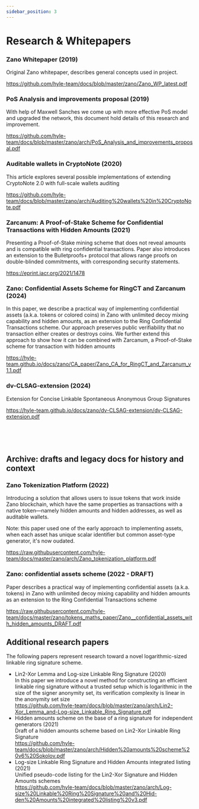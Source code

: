 ```yaml
---
sidebar_position: 3
---
```


# Research & Whitepapers

### Zano Whitepaper (2019)

Original Zano whitepaper, describes general concepts used in project.

<https://github.com/hyle-team/docs/blob/master/zano/Zano_WP_latest.pdf>

### PoS Analysis and improvements proposal (2019)

With help of Maxwell Sanches we come up with more effective PoS model and upgraded the network, this document hold details of this research and improvement.

<https://github.com/hyle-team/docs/blob/master/zano/arch/PoS_Analysis_and_improvements_proposal.pdf>

### Auditable wallets in CryptoNote (2020)

This article explores several possible implementations of extending CryptoNote 2.0 with full-scale wallets auditing

<https://github.com/hyle-team/docs/blob/master/zano/arch/Auditing%20wallets%20in%20CryptoNote.pdf>

### Zarcanum: A Proof-of-Stake Scheme for Confidential Transactions with Hidden Amounts (2021)

Presenting a Proof-of-Stake mining scheme that does not reveal amounts and is compatible with ring confidential transactions. Paper also introduces an extension to the Bulletproofs+ protocol that allows range proofs on double-blinded commitments, with corresponding security statements.

<https://eprint.iacr.org/2021/1478>

### Zano: Confidential Assets Scheme for RingCT and Zarcanum (2024)

In this paper, we describe a practical way of implementing confidential assets (a.k.a. tokens or colored
coins) in Zano with unlimited decoy mixing capability and hidden amounts, as an extension to the Ring
Confidential Transactions scheme. Our approach preserves public verifiability that no transaction either
creates or destroys coins. We further extend this approach to show how it can be combined with
Zarcanum, a Proof-of-Stake scheme for transaction with hidden amounts

<https://hyle-team.github.io/docs/zano/CA_paper/Zano_CA_for_RingCT_and_Zarcanum_v1.1.pdf>

### dv-CLSAG-extension (2024)

Extension for Concise Linkable Spontaneous Anonymous Group Signatures

<https://hyle-team.github.io/docs/zano/dv-CLSAG-extension/dv-CLSAG-extension.pdf>

<br />
<br />
<br />

## Archive: drafts and legacy docs for history and context

### Zano Tokenization Platform (2022)

Introducing a solution that allows users to issue tokens that work inside Zano blockchain, which have the same properties as transactions with a native token—namely hidden amounts and hidden addresses, as well as auditable wallets.

Note: this paper used one of the early approach to implementing assets, when each asset has unique scalar identifier but common asset-type generator, it's now oudated.

<https://raw.githubusercontent.com/hyle-team/docs/master/zano/arch/Zano_tokenization_platform.pdf>

### Zano: confidential assets scheme (2022 - DRAFT)

Paper describes a practical way of implementing confidential assets (a.k.a. tokens) in Zano with unlimited decoy mixing capability and hidden amounts as an extension to the Ring Confidential Transactions scheme

<https://raw.githubusercontent.com/hyle-team/docs/master/zano/tokens_maths_paper/Zano__confidential_assets_with_hidden_amounts_DRAFT.pdf>



## Additional research papers

The following papers represent research toward a novel logarithmic-sized linkable ring signature scheme.

- Lin2-Xor Lemma and Log-size Linkable Ring Signature (2020)  
  In this paper we introduce a novel method for constructing an efficient linkable ring signature without a trusted setup which is logarithmic in the size of the signer anonymity set, its verification complexity is linear in the anonymity set size  
  <https://github.com/hyle-team/docs/blob/master/zano/arch/Lin2-Xor_Lemma_and-Log-size_Linkable_Ring_Signature.pdf>
- Hidden amounts scheme on the base of a ring signature for independent generators (2021)  
  Draft of a hidden amounts scheme based on Lin2-Xor Linkable Ring Signature  
  <https://github.com/hyle-team/docs/blob/master/zano/arch/Hidden%20amounts%20scheme%20v6%20Sokolov.pdf>
- Log-size Linkable Ring Signature and Hidden Amounts integrated listing (2021)  
  Unified pseudo-code listing for the Lin2-Xor Signature and Hidden Amounts schemes  
  <https://github.com/hyle-team/docs/blob/master/zano/arch/Log-size%20Linkable%20Ring%20Signature%20and%20Hid-den%20Amounts%20integrated%20listing%20v3.pdf>
